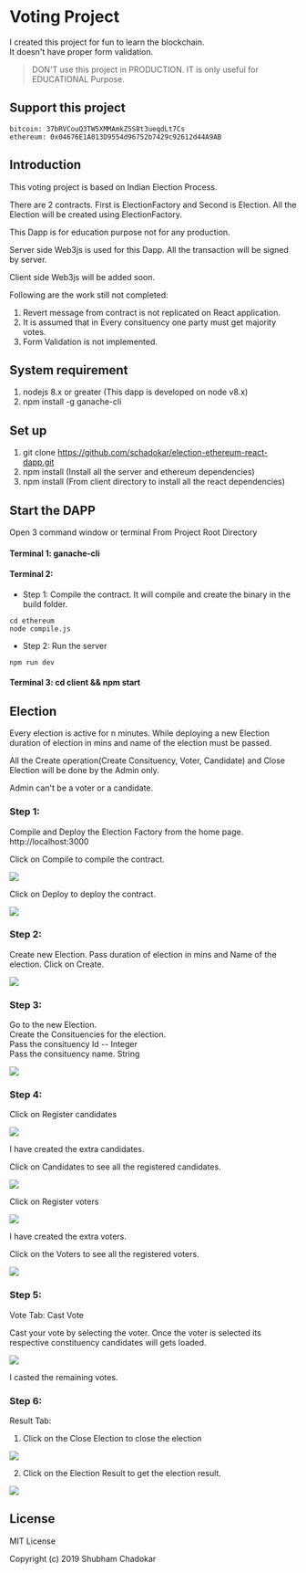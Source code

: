# Voting Project

I created this project for fun to learn the blockchain.  
It doesn't have proper form validation.

> DON'T use this project in PRODUCTION. IT is only useful for EDUCATIONAL Purpose.

## Support this project

```
bitcoin: 37bRVCouQ3TW5XMMAmkZ5S8t3ueqdLt7Cs
ethereum: 0x04676E1A013D9554d96752b7429c92612d44A9AB
```

## Introduction

This voting project is based on Indian Election Process.

There are 2 contracts. First is ElectionFactory and Second is Election.
All the Election will be created using ElectionFactory.

This Dapp is for education purpose not for any production.

Server side Web3js is used for this Dapp.
All the transaction will be signed by server.

Client side Web3js will be added soon.

Following are the work still not completed:

1. Revert message from contract is not replicated on React application.
2. It is assumed that in Every consituency one party must get majority votes.
3. Form Validation is not implemented.

## System requirement

1. nodejs 8.x or greater (This dapp is developed on node v8.x)
2. npm install -g ganache-cli

## Set up

1. git clone https://github.com/schadokar/election-ethereum-react-dapp.git
2. npm install (Install all the server and ethereum dependencies)
3. npm install (From client directory to install all the react dependencies)

## Start the DAPP

Open 3 command window or terminal
From Project Root Directory

#### Terminal 1: ganache-cli

#### Terminal 2:

- Step 1: Compile the contract. It will compile and create the binary in the build folder.

```
cd ethereum
node compile.js
```

- Step 2: Run the server

```
npm run dev
```

#### Terminal 3: cd client && npm start

## Election

Every election is active for n minutes. While deploying a new Election duration of election in mins and name of the election must be passed.

All the Create operation(Create Consituency, Voter, Candidate) and Close Election will be done by the Admin only.

Admin can't be a voter or a candidate.

### Step 1:

Compile and Deploy the Election Factory from the home page. http://localhost:3000

Click on Compile to compile the contract.

<img src="./images/compile.PNG"></img>

Click on Deploy to deploy the contract.

<img src="./images/deploy.PNG"></img>

### Step 2:

Create new Election. Pass duration of election in mins and Name of the election.
Click on Create.

<img src="./images/create-election.PNG"></img>

### Step 3:

Go to the new Election.  
Create the Consituencies for the election.  
Pass the consituency Id -- Integer  
Pass the consituency name. String

<img src="./images/add-consituency.PNG"></img>

### Step 4:

Click on Register candidates

<img src="./images/register-candidate.PNG"> </img>

I have created the extra candidates.

Click on Candidates to see all the registered candidates.

<img src="./images/candidates.PNG"></img>

Click on Register voters

<img src="./images/register-voter.PNG"></img>

I have created the extra voters.

Click on the Voters to see all the registered voters.

<img src="./images/voters.PNG"></img>

### Step 5:

Vote Tab: Cast Vote

Cast your vote by selecting the voter. Once the voter is selected its respective constituency candidates will gets loaded.

<img src="./images/cast-vote.PNG"></img>

I casted the remaining votes.

### Step 6:

Result Tab:

1. Click on the Close Election to close the election

<img src="./images/close-election.PNG"></img>

2. Click on the Election Result to get the election result.

<img src="./images/voting-result.PNG"></img>

## License

MIT License

Copyright (c) 2019 Shubham Chadokar
